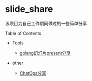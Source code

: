 # slide_share

该项目为自己工作期间做过的一些简单分享

Table of Contents
- Tools
    - [golang幻灯片present分享](https://go-talks.appspot.com/github.com/thinkeridea/slide_share/tools/present.slide)

- other
    - [ChatOps分享](https://go-talks.appspot.com/github.com/thinkeridea/slide_share/chatops/chatops.slide)
